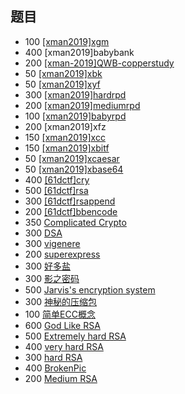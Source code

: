## 题目

- 100 [[xman2019]xgm](./[xman2019]xgm.md)
- 400 [xman2019]babybank
- 200 [[xman-2019]QWB-copperstudy](./[xman-2019]QWB-copperstudy.md)
- 50 [[xman2019]xbk](./[xman2019]xbk.md)
- 50 [[xman2019]xyf](./[xman2019]xyf.md)
- 300 [[xman2019]hardrpd](./[xman2019]hardrpd.md)
- 200 [[xman2019]mediumrpd](./[xman2019]mediumrpd.md)
- 100 [[xman2019]babyrpd](./[xman2019]babyrpd.md)
- 200 [xman2019]xfz
- 150 [[xman2019]xcc](./[xman2019]xcc.md)
- 150 [[xman2019]xbitf](./[xman2019]xbitf.md)
- 50 [[xman2019]xcaesar](./[xman2019]xcaesar.md)
- 50 [[xman2019]xbase64](./[xman2019]xbase64.md)
- 400 [[61dctf]cry](./[61dctf]cry.md)
- 500 [[61dctf]rsa](./[61dctf]rsa.md)
- 300 [[61dctf]rsappend](./[61dctf]rsappend.md)
- 200 [[61dctf]bbencode](./[61dctf]bbencode.md)
- 350 [Complicated Crypto](./Complicated%20Crypto.md)
- 300 [DSA](./DSA.md)
- 300 [vigenere](./vigenere.md)
- 200 [superexpress](./superexpress.md)
- 300 [好多盐](./好多盐.md)
- 300 [影之密码](./影之密码.md)
- 500 [Jarvis's encryption system](./Jarvis's%20encryption%20system)
- 300 [神秘的压缩包](./神秘的压缩包.md)
- 100 [简单ECC概念](./简单ECC概念.md)
- 600 [God Like RSA](./God%20Like%20RSA.md)
- 500 [Extremely hard RSA](./Extremely%20hard%20RSA.md)
- 400 [very hard RSA](./very%20hard%20RSA.md)
- 300 [hard RSA](./hard%20RSA.md)
- 400 [BrokenPic](./BrokenPic.md)
- 200 [Medium RSA](./Medium%20RSA.md)
